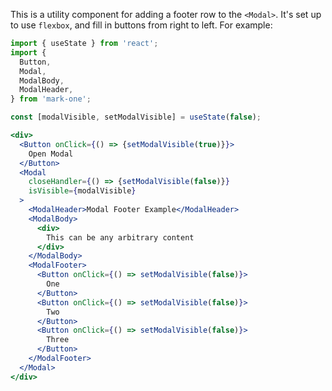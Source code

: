 This is a utility component for adding a footer row to the `<Modal>`. It's set up to use `flexbox`, and fill in buttons from right to left. For example:

```jsx
import { useState } from 'react';
import {
  Button,
  Modal,
  ModalBody,
  ModalHeader,
} from 'mark-one';

const [modalVisible, setModalVisible] = useState(false);

<div>
  <Button onClick={() => {setModalVisible(true)}}>
    Open Modal
  </Button>
  <Modal
    closeHandler={() => {setModalVisible(false)}}
    isVisible={modalVisible}
  >
    <ModalHeader>Modal Footer Example</ModalHeader>
    <ModalBody>
      <div>
        This can be any arbitrary content
      </div>
    </ModalBody>
    <ModalFooter>
      <Button onClick={() => setModalVisible(false)}>
        One
      </Button>
      <Button onClick={() => setModalVisible(false)}>
        Two
      </Button>
      <Button onClick={() => setModalVisible(false)}>
        Three
      </Button>
    </ModalFooter>
  </Modal>
</div>
```


